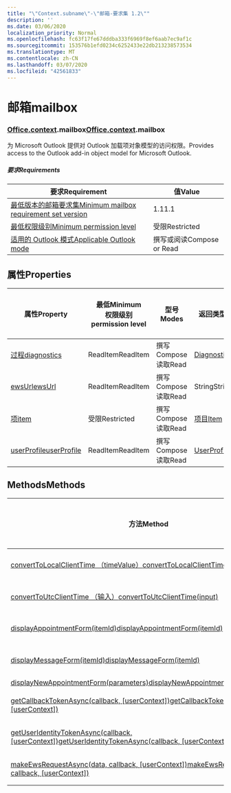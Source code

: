 ```yaml
---
title: "\"Context.subname\"-\"邮箱-要求集 1.2\""
description: ''
ms.date: 03/06/2020
localization_priority: Normal
ms.openlocfilehash: fc63f17fe67dddba333f6969f8ef6aab7ec9af1c
ms.sourcegitcommit: 153576b1efd0234c6252433e22db213238573534
ms.translationtype: MT
ms.contentlocale: zh-CN
ms.lasthandoff: 03/07/2020
ms.locfileid: "42561833"
---
```

# <a name="mailbox"></a><span data-ttu-id="0398b-102">邮箱</span><span class="sxs-lookup"><span data-stu-id="0398b-102">mailbox</span></span>

### <a name="officecontextmailbox"></a><span data-ttu-id="0398b-103">[Office](office.md)[.context](office.context.md).mailbox</span><span class="sxs-lookup"><span data-stu-id="0398b-103">[Office](office.md)[.context](office.context.md).mailbox</span></span>

<span data-ttu-id="0398b-104">为 Microsoft Outlook 提供对 Outlook 加载项对象模型的访问权限。</span><span class="sxs-lookup"><span data-stu-id="0398b-104">Provides access to the Outlook add-in object model for Microsoft Outlook.</span></span>

##### <a name="requirements"></a><span data-ttu-id="0398b-105">要求</span><span class="sxs-lookup"><span data-stu-id="0398b-105">Requirements</span></span>

|<span data-ttu-id="0398b-106">要求</span><span class="sxs-lookup"><span data-stu-id="0398b-106">Requirement</span></span>| <span data-ttu-id="0398b-107">值</span><span class="sxs-lookup"><span data-stu-id="0398b-107">Value</span></span>|
|---|---|
|[<span data-ttu-id="0398b-108">最低版本的邮箱要求集</span><span class="sxs-lookup"><span data-stu-id="0398b-108">Minimum mailbox requirement set version</span></span>](../../requirement-sets/outlook-api-requirement-sets.md)| <span data-ttu-id="0398b-109">1.1</span><span class="sxs-lookup"><span data-stu-id="0398b-109">1.1</span></span>|
|[<span data-ttu-id="0398b-110">最低权限级别</span><span class="sxs-lookup"><span data-stu-id="0398b-110">Minimum permission level</span></span>](../../../outlook/understanding-outlook-add-in-permissions.md)| <span data-ttu-id="0398b-111">受限</span><span class="sxs-lookup"><span data-stu-id="0398b-111">Restricted</span></span>|
|[<span data-ttu-id="0398b-112">适用的 Outlook 模式</span><span class="sxs-lookup"><span data-stu-id="0398b-112">Applicable Outlook mode</span></span>](../../../outlook/outlook-add-ins-overview.md#extension-points)| <span data-ttu-id="0398b-113">撰写或阅读</span><span class="sxs-lookup"><span data-stu-id="0398b-113">Compose or Read</span></span>|

## <a name="properties"></a><span data-ttu-id="0398b-114">属性</span><span class="sxs-lookup"><span data-stu-id="0398b-114">Properties</span></span>

| <span data-ttu-id="0398b-115">属性</span><span class="sxs-lookup"><span data-stu-id="0398b-115">Property</span></span> | <span data-ttu-id="0398b-116">最低</span><span class="sxs-lookup"><span data-stu-id="0398b-116">Minimum</span></span><br><span data-ttu-id="0398b-117">权限级别</span><span class="sxs-lookup"><span data-stu-id="0398b-117">permission level</span></span> | <span data-ttu-id="0398b-118">型号</span><span class="sxs-lookup"><span data-stu-id="0398b-118">Modes</span></span> | <span data-ttu-id="0398b-119">返回类型</span><span class="sxs-lookup"><span data-stu-id="0398b-119">Return type</span></span> | <span data-ttu-id="0398b-120">最低</span><span class="sxs-lookup"><span data-stu-id="0398b-120">Minimum</span></span><br><span data-ttu-id="0398b-121">要求集</span><span class="sxs-lookup"><span data-stu-id="0398b-121">requirement set</span></span> |
|---|---|---|---|:---:|
| [<span data-ttu-id="0398b-122">过程</span><span class="sxs-lookup"><span data-stu-id="0398b-122">diagnostics</span></span>](/javascript/api/outlook/office.mailbox?view=outlook-js-1.2#diagnostics) | <span data-ttu-id="0398b-123">ReadItem</span><span class="sxs-lookup"><span data-stu-id="0398b-123">ReadItem</span></span> | <span data-ttu-id="0398b-124">撰写</span><span class="sxs-lookup"><span data-stu-id="0398b-124">Compose</span></span><br><span data-ttu-id="0398b-125">读取</span><span class="sxs-lookup"><span data-stu-id="0398b-125">Read</span></span> | [<span data-ttu-id="0398b-126">Diagnostics</span><span class="sxs-lookup"><span data-stu-id="0398b-126">Diagnostics</span></span>](/javascript/api/outlook/office.diagnostics?view=outlook-js-1.2) | [<span data-ttu-id="0398b-127">1.1</span><span class="sxs-lookup"><span data-stu-id="0398b-127">1.1</span></span>](../requirement-set-1.1/outlook-requirement-set-1.1.md) |
| [<span data-ttu-id="0398b-128">ewsUrl</span><span class="sxs-lookup"><span data-stu-id="0398b-128">ewsUrl</span></span>](/javascript/api/outlook/office.mailbox?view=outlook-js-1.2#ewsurl) | <span data-ttu-id="0398b-129">ReadItem</span><span class="sxs-lookup"><span data-stu-id="0398b-129">ReadItem</span></span> | <span data-ttu-id="0398b-130">撰写</span><span class="sxs-lookup"><span data-stu-id="0398b-130">Compose</span></span><br><span data-ttu-id="0398b-131">读取</span><span class="sxs-lookup"><span data-stu-id="0398b-131">Read</span></span> | <span data-ttu-id="0398b-132">String</span><span class="sxs-lookup"><span data-stu-id="0398b-132">String</span></span> | [<span data-ttu-id="0398b-133">1.1</span><span class="sxs-lookup"><span data-stu-id="0398b-133">1.1</span></span>](../requirement-set-1.1/outlook-requirement-set-1.1.md) |
| [<span data-ttu-id="0398b-134">项</span><span class="sxs-lookup"><span data-stu-id="0398b-134">item</span></span>](office.context.mailbox.item.md) | <span data-ttu-id="0398b-135">受限</span><span class="sxs-lookup"><span data-stu-id="0398b-135">Restricted</span></span> | <span data-ttu-id="0398b-136">撰写</span><span class="sxs-lookup"><span data-stu-id="0398b-136">Compose</span></span><br><span data-ttu-id="0398b-137">读取</span><span class="sxs-lookup"><span data-stu-id="0398b-137">Read</span></span> | [<span data-ttu-id="0398b-138">项目</span><span class="sxs-lookup"><span data-stu-id="0398b-138">Item</span></span>](/javascript/api/outlook/office.item?view=outlook-js-1.2) | [<span data-ttu-id="0398b-139">1.1</span><span class="sxs-lookup"><span data-stu-id="0398b-139">1.1</span></span>](../requirement-set-1.1/outlook-requirement-set-1.1.md) |
| [<span data-ttu-id="0398b-140">userProfile</span><span class="sxs-lookup"><span data-stu-id="0398b-140">userProfile</span></span>](/javascript/api/outlook/office.mailbox?view=outlook-js-1.2#userprofile) | <span data-ttu-id="0398b-141">ReadItem</span><span class="sxs-lookup"><span data-stu-id="0398b-141">ReadItem</span></span> | <span data-ttu-id="0398b-142">撰写</span><span class="sxs-lookup"><span data-stu-id="0398b-142">Compose</span></span><br><span data-ttu-id="0398b-143">读取</span><span class="sxs-lookup"><span data-stu-id="0398b-143">Read</span></span> | [<span data-ttu-id="0398b-144">UserProfile</span><span class="sxs-lookup"><span data-stu-id="0398b-144">UserProfile</span></span>](/javascript/api/outlook/office.userprofile?view=outlook-js-1.2) | [<span data-ttu-id="0398b-145">1.1</span><span class="sxs-lookup"><span data-stu-id="0398b-145">1.1</span></span>](../requirement-set-1.1/outlook-requirement-set-1.1.md) |

## <a name="methods"></a><span data-ttu-id="0398b-146">Methods</span><span class="sxs-lookup"><span data-stu-id="0398b-146">Methods</span></span>

| <span data-ttu-id="0398b-147">方法</span><span class="sxs-lookup"><span data-stu-id="0398b-147">Method</span></span> | <span data-ttu-id="0398b-148">最低</span><span class="sxs-lookup"><span data-stu-id="0398b-148">Minimum</span></span><br><span data-ttu-id="0398b-149">权限级别</span><span class="sxs-lookup"><span data-stu-id="0398b-149">permission level</span></span> | <span data-ttu-id="0398b-150">型号</span><span class="sxs-lookup"><span data-stu-id="0398b-150">Modes</span></span> | <span data-ttu-id="0398b-151">最低</span><span class="sxs-lookup"><span data-stu-id="0398b-151">Minimum</span></span><br><span data-ttu-id="0398b-152">要求集</span><span class="sxs-lookup"><span data-stu-id="0398b-152">requirement set</span></span> |
|---|---|---|:---:|
| [<span data-ttu-id="0398b-153">convertToLocalClientTime （timeValue）</span><span class="sxs-lookup"><span data-stu-id="0398b-153">convertToLocalClientTime(timeValue)</span></span>](/javascript/api/outlook/office.mailbox?view=outlook-js-1.2#converttolocalclienttime-timevalue-) | <span data-ttu-id="0398b-154">ReadItem</span><span class="sxs-lookup"><span data-stu-id="0398b-154">ReadItem</span></span> | <span data-ttu-id="0398b-155">撰写</span><span class="sxs-lookup"><span data-stu-id="0398b-155">Compose</span></span><br><span data-ttu-id="0398b-156">读取</span><span class="sxs-lookup"><span data-stu-id="0398b-156">Read</span></span> | [<span data-ttu-id="0398b-157">1.1</span><span class="sxs-lookup"><span data-stu-id="0398b-157">1.1</span></span>](../requirement-set-1.1/outlook-requirement-set-1.1.md) |
| [<span data-ttu-id="0398b-158">convertToUtcClientTime （输入）</span><span class="sxs-lookup"><span data-stu-id="0398b-158">convertToUtcClientTime(input)</span></span>](/javascript/api/outlook/office.mailbox?view=outlook-js-1.2#converttoutcclienttime-input-) | <span data-ttu-id="0398b-159">ReadItem</span><span class="sxs-lookup"><span data-stu-id="0398b-159">ReadItem</span></span> | <span data-ttu-id="0398b-160">撰写</span><span class="sxs-lookup"><span data-stu-id="0398b-160">Compose</span></span><br><span data-ttu-id="0398b-161">读取</span><span class="sxs-lookup"><span data-stu-id="0398b-161">Read</span></span> | [<span data-ttu-id="0398b-162">1.1</span><span class="sxs-lookup"><span data-stu-id="0398b-162">1.1</span></span>](../requirement-set-1.1/outlook-requirement-set-1.1.md) |
| [<span data-ttu-id="0398b-163">displayAppointmentForm(itemId)</span><span class="sxs-lookup"><span data-stu-id="0398b-163">displayAppointmentForm(itemId)</span></span>](/javascript/api/outlook/office.mailbox?view=outlook-js-1.2#displayappointmentform-itemid-) | <span data-ttu-id="0398b-164">ReadItem</span><span class="sxs-lookup"><span data-stu-id="0398b-164">ReadItem</span></span> | <span data-ttu-id="0398b-165">撰写</span><span class="sxs-lookup"><span data-stu-id="0398b-165">Compose</span></span><br><span data-ttu-id="0398b-166">读取</span><span class="sxs-lookup"><span data-stu-id="0398b-166">Read</span></span> | [<span data-ttu-id="0398b-167">1.1</span><span class="sxs-lookup"><span data-stu-id="0398b-167">1.1</span></span>](../requirement-set-1.1/outlook-requirement-set-1.1.md) |
| [<span data-ttu-id="0398b-168">displayMessageForm(itemId)</span><span class="sxs-lookup"><span data-stu-id="0398b-168">displayMessageForm(itemId)</span></span>](/javascript/api/outlook/office.mailbox?view=outlook-js-1.2#displaymessageform-itemid-) | <span data-ttu-id="0398b-169">ReadItem</span><span class="sxs-lookup"><span data-stu-id="0398b-169">ReadItem</span></span> | <span data-ttu-id="0398b-170">撰写</span><span class="sxs-lookup"><span data-stu-id="0398b-170">Compose</span></span><br><span data-ttu-id="0398b-171">读取</span><span class="sxs-lookup"><span data-stu-id="0398b-171">Read</span></span> | [<span data-ttu-id="0398b-172">1.1</span><span class="sxs-lookup"><span data-stu-id="0398b-172">1.1</span></span>](../requirement-set-1.1/outlook-requirement-set-1.1.md) |
| [<span data-ttu-id="0398b-173">displayNewAppointmentForm(parameters)</span><span class="sxs-lookup"><span data-stu-id="0398b-173">displayNewAppointmentForm(parameters)</span></span>](/javascript/api/outlook/office.mailbox?view=outlook-js-1.2#displaynewappointmentform-parameters-) | <span data-ttu-id="0398b-174">ReadItem</span><span class="sxs-lookup"><span data-stu-id="0398b-174">ReadItem</span></span> | <span data-ttu-id="0398b-175">读取</span><span class="sxs-lookup"><span data-stu-id="0398b-175">Read</span></span> | [<span data-ttu-id="0398b-176">1.1</span><span class="sxs-lookup"><span data-stu-id="0398b-176">1.1</span></span>](../requirement-set-1.1/outlook-requirement-set-1.1.md) |
| <span data-ttu-id="0398b-177">[getCallbackTokenAsync(callback, [userContext])](/javascript/api/outlook/office.mailbox?view=outlook-js-1.2#getcallbacktokenasync-callback--usercontext-)</span><span class="sxs-lookup"><span data-stu-id="0398b-177">[getCallbackTokenAsync(callback, [userContext])](/javascript/api/outlook/office.mailbox?view=outlook-js-1.2#getcallbacktokenasync-callback--usercontext-)</span></span> | <span data-ttu-id="0398b-178">ReadItem</span><span class="sxs-lookup"><span data-stu-id="0398b-178">ReadItem</span></span> | <span data-ttu-id="0398b-179">撰写</span><span class="sxs-lookup"><span data-stu-id="0398b-179">Compose</span></span><br><span data-ttu-id="0398b-180">读取</span><span class="sxs-lookup"><span data-stu-id="0398b-180">Read</span></span> | [<span data-ttu-id="0398b-181">1.3</span><span class="sxs-lookup"><span data-stu-id="0398b-181">1.3</span></span>](../requirement-set-1.3/outlook-requirement-set-1.3.md)<br>[<span data-ttu-id="0398b-182">1.1</span><span class="sxs-lookup"><span data-stu-id="0398b-182">1.1</span></span>](../requirement-set-1.1/outlook-requirement-set-1.1.md) |
| <span data-ttu-id="0398b-183">[getUserIdentityTokenAsync(callback, [userContext])](/javascript/api/outlook/office.mailbox?view=outlook-js-1.2#getuseridentitytokenasync-callback--usercontext-)</span><span class="sxs-lookup"><span data-stu-id="0398b-183">[getUserIdentityTokenAsync(callback, [userContext])](/javascript/api/outlook/office.mailbox?view=outlook-js-1.2#getuseridentitytokenasync-callback--usercontext-)</span></span> | <span data-ttu-id="0398b-184">ReadItem</span><span class="sxs-lookup"><span data-stu-id="0398b-184">ReadItem</span></span> | <span data-ttu-id="0398b-185">撰写</span><span class="sxs-lookup"><span data-stu-id="0398b-185">Compose</span></span><br><span data-ttu-id="0398b-186">读取</span><span class="sxs-lookup"><span data-stu-id="0398b-186">Read</span></span> | [<span data-ttu-id="0398b-187">1.1</span><span class="sxs-lookup"><span data-stu-id="0398b-187">1.1</span></span>](../requirement-set-1.1/outlook-requirement-set-1.1.md) |
| <span data-ttu-id="0398b-188">[makeEwsRequestAsync(data, callback, [userContext])](/javascript/api/outlook/office.mailbox?view=outlook-js-1.2#makeewsrequestasync-data--callback--usercontext-)</span><span class="sxs-lookup"><span data-stu-id="0398b-188">[makeEwsRequestAsync(data, callback, [userContext])](/javascript/api/outlook/office.mailbox?view=outlook-js-1.2#makeewsrequestasync-data--callback--usercontext-)</span></span> | <span data-ttu-id="0398b-189">ReadWriteMailbox</span><span class="sxs-lookup"><span data-stu-id="0398b-189">ReadWriteMailbox</span></span> | <span data-ttu-id="0398b-190">撰写</span><span class="sxs-lookup"><span data-stu-id="0398b-190">Compose</span></span><br><span data-ttu-id="0398b-191">读取</span><span class="sxs-lookup"><span data-stu-id="0398b-191">Read</span></span> | [<span data-ttu-id="0398b-192">1.1</span><span class="sxs-lookup"><span data-stu-id="0398b-192">1.1</span></span>](../requirement-set-1.1/outlook-requirement-set-1.1.md) |
